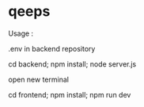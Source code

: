 # qeeps

Usage :

.env in backend repository

cd backend; npm install; node server.js

open new terminal

cd frontend; npm install; npm run dev
